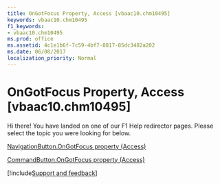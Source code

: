 ```yaml
---
title: OnGotFocus Property, Access [vbaac10.chm10495]
keywords: vbaac10.chm10495
f1_keywords:
- vbaac10.chm10495
ms.prod: office
ms.assetid: 4c1e1b6f-7c59-4bf7-8817-85dc3482a202
ms.date: 06/08/2017
localization_priority: Normal
---
```



# OnGotFocus Property, Access [vbaac10.chm10495]

Hi there! You have landed on one of our F1 Help redirector pages. Please select the topic you were looking for below.

[NavigationButton.OnGotFocus property (Access)](http://msdn.microsoft.com/library/3c3f637b-1027-b758-f02d-2f4d3aeb1f6f%28Office.15%29.aspx)

[CommandButton.OnGotFocus property (Access)](http://msdn.microsoft.com/library/4d892495-791b-05b3-0bcb-3b3c3635a0bd%28Office.15%29.aspx)

[!include[Support and feedback](~/includes/feedback-boilerplate.md)]